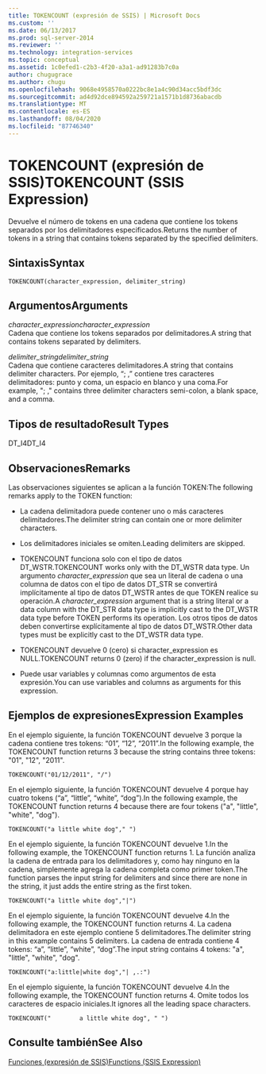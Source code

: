 ```yaml
---
title: TOKENCOUNT (expresión de SSIS) | Microsoft Docs
ms.custom: ''
ms.date: 06/13/2017
ms.prod: sql-server-2014
ms.reviewer: ''
ms.technology: integration-services
ms.topic: conceptual
ms.assetid: 1c0efed1-c2b3-4f20-a3a1-ad91283b7c0a
author: chugugrace
ms.author: chugu
ms.openlocfilehash: 9068e4958570a0222bc8e1a4c90d34acc5bdf3dc
ms.sourcegitcommit: ad4d92dce894592a259721a1571b1d8736abacdb
ms.translationtype: MT
ms.contentlocale: es-ES
ms.lasthandoff: 08/04/2020
ms.locfileid: "87746340"
---
```

# <a name="tokencount-ssis-expression"></a><span data-ttu-id="4df60-102">TOKENCOUNT (expresión de SSIS)</span><span class="sxs-lookup"><span data-stu-id="4df60-102">TOKENCOUNT (SSIS Expression)</span></span>
  <span data-ttu-id="4df60-103">Devuelve el número de tokens en una cadena que contiene los tokens separados por los delimitadores especificados.</span><span class="sxs-lookup"><span data-stu-id="4df60-103">Returns the number of tokens in a string that contains tokens separated by the specified delimiters.</span></span>  
  
## <a name="syntax"></a><span data-ttu-id="4df60-104">Sintaxis</span><span class="sxs-lookup"><span data-stu-id="4df60-104">Syntax</span></span>  
  
```  
TOKENCOUNT(character_expression, delimiter_string)  
```  
  
## <a name="arguments"></a><span data-ttu-id="4df60-105">Argumentos</span><span class="sxs-lookup"><span data-stu-id="4df60-105">Arguments</span></span>  
 <span data-ttu-id="4df60-106">*character_expression*</span><span class="sxs-lookup"><span data-stu-id="4df60-106">*character_expression*</span></span>  
 <span data-ttu-id="4df60-107">Cadena que contiene los tokens separados por delimitadores.</span><span class="sxs-lookup"><span data-stu-id="4df60-107">A string that contains tokens separated by delimiters.</span></span>  
  
 <span data-ttu-id="4df60-108">*delimiter_string*</span><span class="sxs-lookup"><span data-stu-id="4df60-108">*delimiter_string*</span></span>  
 <span data-ttu-id="4df60-109">Cadena que contiene caracteres delimitadores.</span><span class="sxs-lookup"><span data-stu-id="4df60-109">A string that contains delimiter characters.</span></span> <span data-ttu-id="4df60-110">Por ejemplo, “; ,” contiene tres caracteres delimitadores: punto y coma, un espacio en blanco y una coma.</span><span class="sxs-lookup"><span data-stu-id="4df60-110">For example, "; ," contains three delimiter characters semi-colon, a blank space, and a comma.</span></span>  
  
## <a name="result-types"></a><span data-ttu-id="4df60-111">Tipos de resultado</span><span class="sxs-lookup"><span data-stu-id="4df60-111">Result Types</span></span>  
 <span data-ttu-id="4df60-112">DT_I4</span><span class="sxs-lookup"><span data-stu-id="4df60-112">DT_I4</span></span>  
  
## <a name="remarks"></a><span data-ttu-id="4df60-113">Observaciones</span><span class="sxs-lookup"><span data-stu-id="4df60-113">Remarks</span></span>  
 <span data-ttu-id="4df60-114">Las observaciones siguientes se aplican a la función TOKEN:</span><span class="sxs-lookup"><span data-stu-id="4df60-114">The following remarks apply to the TOKEN function:</span></span>  
  
-   <span data-ttu-id="4df60-115">La cadena delimitadora puede contener uno o más caracteres delimitadores.</span><span class="sxs-lookup"><span data-stu-id="4df60-115">The delimiter string can contain one or more delimiter characters.</span></span>  
  
-   <span data-ttu-id="4df60-116">Los delimitadores iniciales se omiten.</span><span class="sxs-lookup"><span data-stu-id="4df60-116">Leading delimiters are skipped.</span></span>  
  
-   <span data-ttu-id="4df60-117">TOKENCOUNT funciona solo con el tipo de datos DT_WSTR.</span><span class="sxs-lookup"><span data-stu-id="4df60-117">TOKENCOUNT works only with the DT_WSTR data type.</span></span> <span data-ttu-id="4df60-118">Un argumento *character_expression* que sea un literal de cadena o una columna de datos con el tipo de datos DT_STR se convertirá implícitamente al tipo de datos DT_WSTR antes de que TOKEN realice su operación.</span><span class="sxs-lookup"><span data-stu-id="4df60-118">A *character_expression* argument that is a string literal or a data column with the DT_STR data type is implicitly cast to the DT_WSTR data type before TOKEN performs its operation.</span></span> <span data-ttu-id="4df60-119">Los otros tipos de datos deben convertirse explícitamente al tipo de datos DT_WSTR.</span><span class="sxs-lookup"><span data-stu-id="4df60-119">Other data types must be explicitly cast to the DT_WSTR data type.</span></span>  
  
-   <span data-ttu-id="4df60-120">TOKENCOUNT devuelve 0 (cero) si character_expression es NULL.</span><span class="sxs-lookup"><span data-stu-id="4df60-120">TOKENCOUNT returns 0 (zero) if the character_expression is null.</span></span>  
  
-   <span data-ttu-id="4df60-121">Puede usar variables y columnas como argumentos de esta expresión.</span><span class="sxs-lookup"><span data-stu-id="4df60-121">You can use variables and columns as arguments for this expression.</span></span>  
  
## <a name="expression-examples"></a><span data-ttu-id="4df60-122">Ejemplos de expresiones</span><span class="sxs-lookup"><span data-stu-id="4df60-122">Expression Examples</span></span>  
 <span data-ttu-id="4df60-123">En el ejemplo siguiente, la función TOKENCOUNT devuelve 3 porque la cadena contiene tres tokens: “01”, “12”, “2011”.</span><span class="sxs-lookup"><span data-stu-id="4df60-123">In the following example, the TOKENCOUNT function returns 3 because the string contains three tokens: "01", "12", "2011".</span></span>  
  
```  
TOKENCOUNT("01/12/2011", "/")  
```  
  
 <span data-ttu-id="4df60-124">En el ejemplo siguiente, la función TOKENCOUNT devuelve 4 porque hay cuatro tokens (“a”, “little”, “white”, “dog”).</span><span class="sxs-lookup"><span data-stu-id="4df60-124">In the following example, the TOKENCOUNT function returns 4 because there are four tokens ("a", "little", "white", "dog").</span></span>  
  
```  
TOKENCOUNT("a little white dog"," ")  
```  
  
 <span data-ttu-id="4df60-125">En el ejemplo siguiente, la función TOKENCOUNT devuelve 1.</span><span class="sxs-lookup"><span data-stu-id="4df60-125">In the following example, the TOKENCOUNT function returns 1.</span></span> <span data-ttu-id="4df60-126">La función analiza la cadena de entrada para los delimitadores y, como hay ninguno en la cadena, simplemente agrega la cadena completa como primer token.</span><span class="sxs-lookup"><span data-stu-id="4df60-126">The function parses the input string for delimiters and since there are none in the string, it just adds the entire string as the first token.</span></span>  
  
```  
TOKENCOUNT("a little white dog","|")  
```  
  
 <span data-ttu-id="4df60-127">En el ejemplo siguiente, la función TOKENCOUNT devuelve 4.</span><span class="sxs-lookup"><span data-stu-id="4df60-127">In the following example, the TOKENCOUNT function returns 4.</span></span> <span data-ttu-id="4df60-128">La cadena delimitadora en este ejemplo contiene 5 delimitadores.</span><span class="sxs-lookup"><span data-stu-id="4df60-128">The delimiter string in this example contains 5 delimiters.</span></span> <span data-ttu-id="4df60-129">La cadena de entrada contiene 4 tokens: “a”, “little”, “white”, “dog”.</span><span class="sxs-lookup"><span data-stu-id="4df60-129">The input string contains 4 tokens: "a", "little", "white", "dog".</span></span>  
  
```  
TOKENCOUNT("a:little|white dog","| ,.:")  
```  
  
 <span data-ttu-id="4df60-130">En el ejemplo siguiente, la función TOKENCOUNT devuelve 4.</span><span class="sxs-lookup"><span data-stu-id="4df60-130">In the following example, the TOKENCOUNT function returns 4.</span></span> <span data-ttu-id="4df60-131">Omite todos los caracteres de espacio iniciales.</span><span class="sxs-lookup"><span data-stu-id="4df60-131">It ignores all the leading space characters.</span></span>  
  
```  
TOKENCOUNT("        a little white dog", " ")  
```  
  
## <a name="see-also"></a><span data-ttu-id="4df60-132">Consulte también</span><span class="sxs-lookup"><span data-stu-id="4df60-132">See Also</span></span>  
 [<span data-ttu-id="4df60-133">Funciones &#40;expresión de SSIS&#41;</span><span class="sxs-lookup"><span data-stu-id="4df60-133">Functions &#40;SSIS Expression&#41;</span></span>](functions-ssis-expression.md)  
  
  
